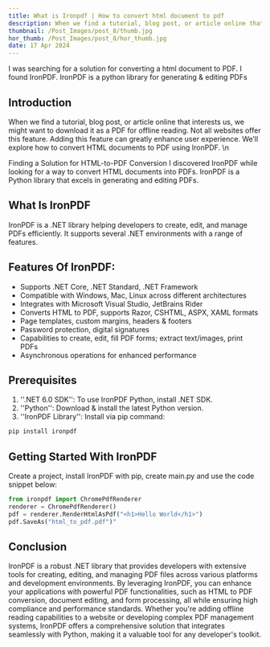 ```yaml
---
title: What is Ironpdf | How to convert html document to pdf
description: When we find a tutorial, blog post, or article online that captures our interest, we often wish to download it as a PDF for offline reading. Unfortunately, not all websites offer this capability. Adding this feature to your website can significantly enhance user experience. In this blog post, we will explore how to convert HTML documents to PDF using IronPDF.Finding a Solution for HTML-to-PDF Conversion I was searching for a solution to convert HTML documents into PDF format when I discovered IronPDF. IronPDF is a library for Python that specializes in generating and editing PDFs.
thumbnail: /Post_Images/post_8/thumb.jpg
hor_thumb: /Post_Images/post_8/hor_thumb.jpg
date: 17 Apr 2024
---
```


I was searching for a  solution for converting a html document to PDF.  I found IronPDF. IronPDF is a python library for generating  & editing PDFs

## Introduction
When we find a tutorial, blog post, or article online that interests us, we might want to download it as a PDF for offline reading. Not all websites offer this feature. Adding this feature can greatly enhance user experience. We’ll explore how to convert HTML documents to PDF using IronPDF. \n

Finding a Solution for HTML-to-PDF Conversion
I discovered IronPDF while looking for a way to convert HTML documents into PDFs. IronPDF is a Python library that excels in generating and editing PDFs.

## What Is IronPDF
IronPDF is a .NET library helping developers to create, edit, and manage PDFs efficiently. It supports several .NET environments with a range of features.

## Features Of IronPDF:
- Supports .NET Core, .NET Standard, .NET Framework
- Compatible with Windows, Mac, Linux across different architectures
- Integrates with Microsoft Visual Studio, JetBrains Rider
- Converts HTML to PDF, supports Razor, CSHTML, ASPX, XAML formats
- Page templates, custom margins, headers & footers
- Password protection, digital signatures
- Capabilities to create, edit, fill PDF forms; extract text/images, print PDFs
- Asynchronous operations for enhanced performance

## Prerequisites
1. ''.NET 6.0 SDK'': To use IronPDF Python, install .NET SDK.
2. ''Python'': Download & install the latest Python version.
3. ''IronPDF Library'': Install via pip command:
```python
pip install ironpdf
```
## Getting Started With IronPDF
Create a project, install IronPDF with pip, create main.py and use the code snippet below:

```python
from ironpdf import ChromePdfRenderer
renderer = ChromePdfRenderer()
pdf = renderer.RenderHtmlAsPdf("<h1>Hello World</h1>")
pdf.SaveAs("html_to_pdf.pdf")"
```

## Conclusion 
IronPDF is a robust .NET library that provides developers with extensive tools for creating, editing, and managing PDF files across various platforms and development environments. By leveraging IronPDF, you can enhance your applications with powerful PDF functionalities, such as HTML to PDF conversion, document editing, and form processing, all while ensuring high compliance and performance standards. Whether you're adding offline reading capabilities to a website or developing complex PDF management systems, IronPDF offers a comprehensive solution that integrates seamlessly with Python, making it a valuable tool for any developer's toolkit.